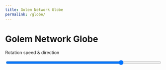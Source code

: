 ```yaml
---
title: Golem Network Globe
permalink: /globe/
---
```


# Golem Network Globe

<script src="https://ajax.googleapis.com/ajax/libs/jquery/1/jquery.min.js" type="text/javascript"></script> 
<script src="https://ajax.googleapis.com/ajax/libs/jqueryui/1/jquery-ui.min.js" type="text/javascript"></script>

<div class="globe"></div>

<p> Rotation speed & direction</p>
<input id="rotation" type="range" min="-0.005" max="0.015" step="0.000005" value="0.010" style="width: 500px"/>


<script src="//d3js.org/d3.v4.min.js"></script>
<script src="//d3js.org/topojson.v1.min.js"></script>
<script src="../assets/javascript/globe.js"></script>
